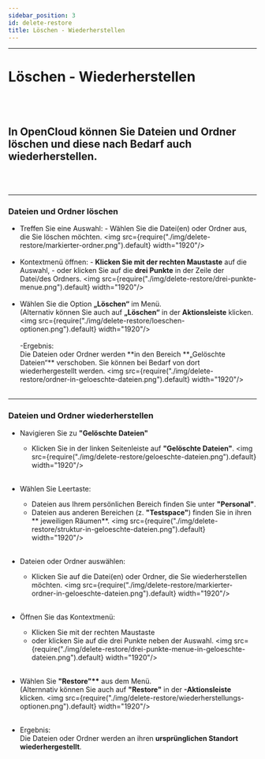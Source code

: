 ```yaml
---
sidebar_position: 3
id: delete-restore
title: Löschen - Wiederherstellen
---
```


---

# Löschen - Wiederherstellen

<br/><br/>

## In OpenCloud können Sie Dateien und Ordner löschen und diese nach Bedarf auch wiederherstellen.

<br/><br/>

---

### Dateien und Ordner löschen

- Treffen Sie eine Auswahl: - Wählen Sie die Datei(en) oder Ordner aus, die Sie löschen möchten.
  <img src={require("./img/delete-restore/markierter-ordner.png").default} width="1920"/>
  <br/><br/>
- Kontextmenü öffnen: - **Klicken Sie mit der rechten Maustaste** auf die Auswahl, - oder klicken Sie auf die **drei Punkte** in der Zeile der Datei/des Ordners.
  <img src={require("./img/delete-restore/drei-punkte-menue.png").default} width="1920"/>
  <br/><br/>
- Wählen Sie die Option **„Löschen“** im Menü.<br/>
  (Alternativ können Sie auch auf **„Löschen“** in der **Aktionsleiste** klicken.
  <img src={require("./img/delete-restore/loeschen-optionen.png").default} width="1920"/>
  <br/><br/>
  -Ergebnis:<br/>
  Die Dateien oder Ordner werden **in den Bereich **„Gelöschte Dateien“\*\* verschoben. Sie können bei Bedarf von dort wiederhergestellt werden.
  <img src={require("./img/delete-restore/ordner-in-geloeschte-dateien.png").default} width="1920"/>
  <br/><br/>

---

### Dateien und Ordner wiederherstellen

- Navigieren Sie zu **"Gelöschte Dateien"**
  - Klicken Sie in der linken Seitenleiste auf **"Gelöschte Dateien"**.
    <img src={require("./img/delete-restore/geloeschte-dateien.png").default} width="1920"/>
    <br/><br/>
- Wählen Sie Leertaste:
  - Dateien aus Ihrem persönlichen Bereich finden Sie unter **"Personal"**.
  - Dateien aus anderen Bereichen (z. **"Testspace"**) finden Sie in ihren ** jeweiligen Räumen**.
    <img src={require("./img/delete-restore/struktur-in-geloeschte-dateien.png").default} width="1920"/>
    <br/><br/>
- Dateien oder Ordner auswählen:
  - Klicken Sie auf die Datei(en) oder Ordner, die Sie wiederherstellen möchten.
    <img src={require("./img/delete-restore/markierter-ordner-in-geloeschte-dateien.png").default} width="1920"/>
    <br/><br/>
- Öffnen Sie das Kontextmenü:
  - Klicken Sie mit der rechten Maustaste
  - oder klicken Sie auf die drei Punkte neben der Auswahl.
    <img src={require("./img/delete-restore/drei-punkte-menue-in-geloeschte-dateien.png").default} width="1920"/>
    <br/><br/>
- Wählen Sie **"Restore"\*\*** aus dem Menü.<br/>
  (Alternnativ können Sie auch auf **"Restore"** in der **-Aktionsleiste** klicken.
  <img src={require("./img/delete-restore/wiederherstellungs-optionen.png").default} width="1920"/>
  <br/><br/>

- Ergebnis: <br/>
  Die Dateien oder Ordner werden an ihren **ursprünglichen Standort** **wiederhergestellt**.
